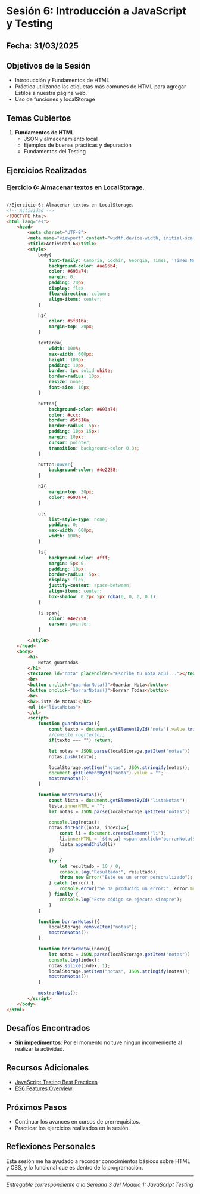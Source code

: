 # Sesión 6: Introducción a JavaScript y Testing

## Fecha: 31/03/2025

## Objetivos de la Sesión

- Introducción y Fundamentos de HTML
- Práctica utilizando las etiquetas más comunes de HTML para agregar Estilos a nuestra página web. 
- Uso de funciones y localStorage

## Temas Cubiertos

1. **Fundamentos de HTML**
   - JSON y almacenamiento local
   - Ejemplos de buenas prácticas y depuración 
   - Fundamentos del Testing

## Ejercicios Realizados

### Ejercicio 6: Almacenar textos en LocalStorage.

```html y css

//Ejercicio 6: Almacenar textos en LocalStorage. 
<!-- Actividad -->
<!DOCTYPE html>
<html lang="es">
    <head>
        <meta charset="UTF-8">
        <meta name="viewport" content="width.device-width, initial-scale=1.0">
        <title>Actividad 6</title>
        <style>
            body{
                font-family: Cambria, Cochin, Georgia, Times, 'Times New Roman', serif;
                background-color: #ae95b4;
                color: #693a74;
                margin: 0;
                padding: 20px;
                display: flex;
                flex-direction: column;
                align-items: center;
            }

            h1{
                color: #5f316a;
                margin-top: 20px;
            }

            textarea{
                width: 100%;
                max-width: 600px;
                height: 100px;
                padding: 10px;
                border: 1px solid white;
                border-radius: 10px;
                resize: none;
                font-size: 16px;
            }

            button{
                background-color: #693a74;
                color: #ccc;
                border: #5f316a;
                border-radius: 5px;
                padding: 10px 15px;
                margin: 10px;
                cursor: pointer;
                transition: background-color 0.3s;
            }

            button:hover{
                background-color: #4e2258;
            }

            h2{
                margin-top: 30px;
                color: #693a74;
            }

            ul{
                list-style-type: none;
                padding: 0;
                max-width: 600px;
                width: 100%;
            }

            li{
                background-color: #fff;
                margin: 5px 0;
                padding: 10px;
                border-radius: 5px;
                display: flex;
                justify-content: space-between;
                align-items: center;
                box-shadow: 0 2px 5px rgba(0, 0, 0, 0.1);
            }

            li span{
                color: #4e2258;
                cursor: pointer;
            }

        </style>
    </head>
    <body>
        <h1>
            Notas guardadas
        </h1>
        <textarea id="nota" placeholder="Escribe tu nota aquí..."></textarea>
        <br>
        <button onclick="guardarNota()">Guardar Nota</button>
        <button onclick="borrarNotas()">Borrar Todas</button>
        <br>
        <h2>Lista de Notas:</h2>
        <ul id="listaNotas">
        </ul>
        <script>
            function guardarNota(){
                const texto = document.getElementById("nota").value.trim();
                //console.log(texto);
                if(texto === "") return;

                let notas = JSON.parse(localStorage.getItem("notas")) || [];
                notas.push(texto);

                localStorage.setItem("notas", JSON.stringify(notas));
                document.getElementById("nota").value = "";
                mostrarNotas();
            }

            function mostrarNotas(){
                const lista = document.getElementById("listaNotas");
                lista.innerHTML = "";
                let notas = JSON.parse(localStorage.getItem("notas")) || [];

                console.log(notas);
                notas.forEach((nota, index)=>{
                    const li = document.createElement("li");
                    li.innerHTML = `${nota} <span onclick='borrarNota(${index})'>❌</span>`
                    lista.appendChild(li)
                })

                try {
                    let resultado = 10 / 0;
                    console.log("Resultado:", resultado);
                    throw new Error("Este es un error personalizado");
                } catch (error) {
                    console.error("Se ha producido un error:", error.message);
                } finally {
                    console.log("Este código se ejecuta siempre");
                }
            }

            function borrarNotas(){
                localStorage.removeItem("notas");
                mostrarNotas();
            }

            function borrarNota(index){
                let notas = JSON.parse(localStorage.getItem("notas"))  || [];
                console.log(index);
                notas.splice(index, 1);
                localStorage.setItem("notas", JSON.stringify(notas));
                mostrarNotas();
            }

            mostrarNotas();
        </script>
    </body>
</html>
```


## Desafíos Encontrados

- **Sin impedimentos**: Por el momento no tuve ningun inconveniente al realizar la actividad. 

## Recursos Adicionales

- [JavaScript Testing Best Practices](https://github.com/goldbergyoni/javascript-testing-best-practices)
- [ES6 Features Overview](https://github.com/lukehoban/es6features)

## Próximos Pasos

- Continuar los avances en cursos de prerrequisitos. 
- Practicar los ejercicios realizados en la sesión.

## Reflexiones Personales

Esta sesión me ha ayudado a recordar conocimientos básicos sobre HTML y CSS, y lo funcional que es dentro de la programación.

---

*Entregable correspondiente a la Semana 3 del Módulo 1: JavaScript Testing*